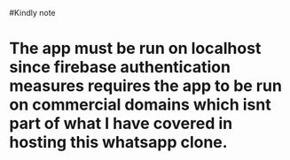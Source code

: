 #Kindly note
# The app must be run on localhost since firebase authentication measures requires the app to be run on commercial domains which isnt part of what I have covered in hosting this whatsapp clone.
